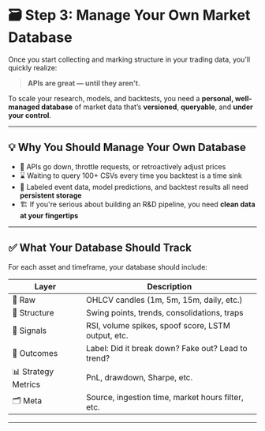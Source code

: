 # 🗃️ Step 3: Manage Your Own Market Database

Once you start collecting and marking structure in your trading data, you’ll quickly realize:

> **APIs are great — until they aren’t.**

To scale your research, models, and backtests, you need a **personal, well-managed database** of market data that’s **versioned**, **queryable**, and **under your control**.

---

## 💡 Why You Should Manage Your Own Database

- 🔌 APIs go down, throttle requests, or retroactively adjust prices  
- ⌛ Waiting to query 100+ CSVs every time you backtest is a time sink  
- 🧠 Labeled event data, model predictions, and backtest results all need **persistent storage**
- 🏗️ If you're serious about building an R&D pipeline, you need **clean data at your fingertips**

---

## ✅ What Your Database Should Track

For each asset and timeframe, your database should include:

| Layer | Description |
|-------|-------------|
| 🔢 Raw | OHLCV candles (1m, 5m, 15m, daily, etc.) |
| 🧱 Structure | Swing points, trends, consolidations, traps |
| 🧠 Signals | RSI, volume spikes, spoof score, LSTM output, etc. |
| 🏁 Outcomes | Label: Did it break down? Fake out? Lead to trend? |
| 📊 Strategy Metrics | PnL, drawdown, Sharpe, etc. |
| 🗂️ Meta | Source, ingestion time, market hours filter, etc. |

---

